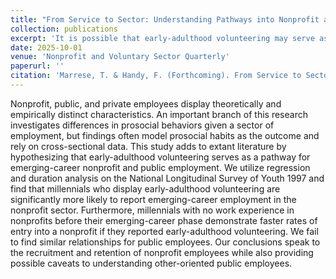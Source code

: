 ```yaml
---
title: "From Service to Sector: Understanding Pathways into Nonprofit and Public Sector Employment"
collection: publications
excerpt: 'It is possible that early-adulthood volunteering may serve as a signal to locate workers who trend toward and thrive in such work. If further research validates this, practitioners could more easily locate individuals who preference a nonprofit setting by looking for such a signal. Alternatively, our findings may validate current practices that exist in nonprofit employment. '
date: 2025-10-01
venue: 'Nonprofit and Voluntary Sector Quarterly'
paperurl: ''
citation: 'Marrese, T. & Handy, F. (Forthcoming). From Service to Sector: Understanding Pathways into Nonprofit and Public Sector Employment. <i> Nonprofit and Voluntary Sector Quarterly.</i>'
---
```

Nonprofit, public, and private employees display theoretically and empirically distinct characteristics. An important branch of this research investigates differences in prosocial behaviors given a sector of employment, but findings often model prosocial habits as the outcome and rely on cross-sectional data. This study adds to extant literature by hypothesizing that early-adulthood volunteering serves as a pathway for emerging-career nonprofit and public employment. We utilize regression and duration analysis on the National Longitudinal Survey of Youth 1997 and find that millennials who display early-adulthood volunteering are significantly more likely to report emerging-career employment in the nonprofit sector. Furthermore, millennials with no work experience in nonprofits before their emerging-career phase demonstrate faster rates of entry into a nonprofit if they reported early-adulthood volunteering. We fail to find similar relationships for public employees. Our conclusions speak to the recruitment and retention of nonprofit employees while also providing possible caveats to understanding other-oriented public employees.
